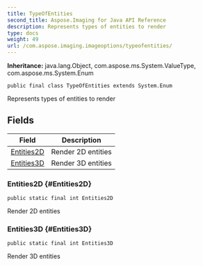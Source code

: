 ```yaml
---
title: TypeOfEntities
second_title: Aspose.Imaging for Java API Reference
description: Represents types of entities to render
type: docs
weight: 49
url: /com.aspose.imaging.imageoptions/typeofentities/
---
```

**Inheritance:**
java.lang.Object, com.aspose.ms.System.ValueType, com.aspose.ms.System.Enum
```
public final class TypeOfEntities extends System.Enum
```

Represents types of entities to render
## Fields

| Field | Description |
| --- | --- |
| [Entities2D](#Entities2D) | Render 2D entities |
| [Entities3D](#Entities3D) | Render 3D entities |
### Entities2D {#Entities2D}
```
public static final int Entities2D
```


Render 2D entities

### Entities3D {#Entities3D}
```
public static final int Entities3D
```


Render 3D entities

